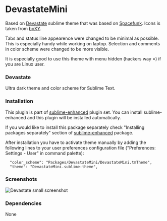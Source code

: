 # DevastateMini

Based on [Devastate](https://github.com/vlakarados/devastate) sublime theme that
was based on [Spacefunk](https://github.com/Twiebie/ST-Spacefunk). Icons is 
taken from [boXY](https://github.com/oivva/boxy).

Tabs and status line appearence were changed to be minimal as possible. This is
especially handy while working on laptop. Selection and comments in color scheme
were changed to be more visible.

It is especially good to use this theme with menu hidden (hackers way =) if you
are Linux user.


### Devastate

Ultra dark theme and color scheme for Sublime Text.


### Installation

This plugin is part of [sublime-enhanced](http://github.com/shagabutdinov/sublime-enhanced)
plugin set. You can install sublime-enhanced and this plugin will be installed
automatically.

If you would like to install this package separately check "Installing packages
separately" section of [sublime-enhanced](http://github.com/shagabutdinov/sublime-enhanced)
package.

After installation you have to activate theme manually by adding the following
lines to your user preferences configuration file ("Preferences: Settings -
User" in command palette):

	  "color_scheme": "Packages/DevastateMini/DevastateMini.tmTheme",
	  "theme": "DevastateMini.sublime-theme",


### Screenshots

![Devastate small screenshot](https://raw.github.com/shagabutdinov/sublime-devastate-mini/master/screenshot.png "DevastateMini screenshot")


### Dependencies

None
